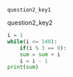 ```ngMeta
question2_key1
```
question2_key2


```python
i = 1
while(i <= 140):
    if(i % 3 == 0):
    sum = sum + i
    i = i - 1
print(sum)
```
